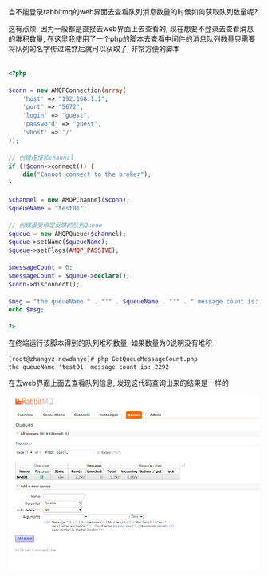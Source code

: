 
当不能登录rabbitmq的web界面去查看队列消息数量的时候如何获取队列数量呢?

这有点烦, 因为一般都是直接去web界面上去查看的, 现在想要不登录去查看消息的堆积数量, 在这里我使用了一个php的脚本去查看中间件的消息队列数量只需要将队列的名字传过来然后就可以获取了, 非常方便的脚本

```php

<?php

$conn = new AMQPConnection(array(
    'host' => "192.168.1.1",
    'port' => "5672",
    'login' => "guest",
    'password' => "guest",
    'vhost' => '/'
));

// 创建连接和channel
if (!$conn->connect()) {
    die("Cannot connect to the broker");
}

$channel = new AMQPChannel($conn);
$queueName = "test01";

// 创建接受绑定反馈的队列Queue
$queue = new AMQPQueue($channel);
$queue->setName($queueName);
$queue->setFlags(AMQP_PASSIVE);

$messageCount = 0;
$messageCount = $queue->declare();
$conn->disconnect();

$msg = "the queueName " . "'" . $queueName . "'" . " message count is: " . $messageCount . "\n";
echo $msg;

?>

```

在终端运行该脚本得到的队列堆积数量, 如果数量为0说明没有堆积

```shell
[root@zhangyz newdanye]# php GetQueueMessageCount.php 
the queueName 'test01' message count is: 2292
```

在去web界面上面去查看队列信息, 发现这代码查询出来的结果是一样的

![rabbitmq](pic/rabbitmq03.png)

